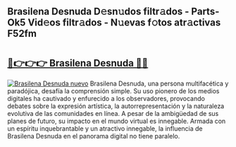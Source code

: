## Brasilena Desnuda D𝚎sn𝚞dos filtr𝚊dos - Parts-Ok5 Vid𝚎os filtr𝚊dos - N𝚞evas f𝚘tos atr𝚊ctivas F52fm

# <h2><a href="http://mbcep5.tromn.icu/?c=Brasilena+Desnuda">🔗👉👉👉 Brasilena Desnuda 🔗🔗</a></h2>

[![Brasilena Desnuda nuevo](https://i.imgur.com/pEAQMta.gif)](http://mbcep5.tromn.icu/?c=Brasilena+Desnuda)
Brasilena Desnuda, una persona multifacética y paradójica, desafía la comprensión simple. Su uso pionero de los medios digitales ha cautivado y enfurecido a los observadores, provocando debates sobre la expresión artística, la autorrepresentación y la naturaleza evolutiva de las comunidades en línea. A pesar de la ambigüedad de sus planes de futuro, su impacto en el mundo virtual es innegable. Armada con un espíritu inquebrantable y un atractivo innegable, la influencia de Brasilena Desnuda en el panorama digital no tiene paralelo.
